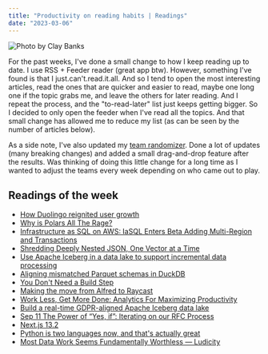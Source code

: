 ```yaml
---
title: "Productivity on reading habits | Readings"
date: "2023-03-06"
---
```


![Photo by Clay Banks](./reading_window.avif)

For the past weeks, I've done a small change to how I keep reading up to date. I use RSS + Feeder reader (great app btw). However, something I've found is that I just.can't.read.it.all. And so I tend to open the most interesting articles, read the ones that are quicker and easier to read, maybe one long one if the topic grabs me, and leave the others for later reading. And I repeat the process, and the "to-read-later" list just keeps getting bigger. So I decided to only open the feeder when I've read all the topics. And that small change has allowed me to reduce my list (as can be seen by the number of articles below).

As a side note, I've also updated my [team randomizer](https://teamrandomizer.cabeda.dev/). Done a lot of updates (many breaking changes) and added a small drag-and-drop feature after the results. Was thinking of doing this little change for a long time as I wanted to adjust the teams every week depending on who came out to play.

## Readings of the week

- [How Duolingo reignited user growth](https://www.lennysnewsletter.com/p/how-duolingo-reignited-user-growth)
- [Why is Polars All The Rage?](https://seattledataguy.substack.com/p/why-is-polars-all-the-rage)
- [Infrastructure as SQL on AWS: IaSQL Enters Beta Adding Multi-Region and Transactions](https://www.infoq.com/news/2023/03/iasql-aws-beta/)
- [Shredding Deeply Nested JSON, One Vector at a Time](https://duckdb.org/2023/03/03/json.html)
- [Use Apache Iceberg in a data lake to support incremental data processing](https://aws.amazon.com/blogs/big-data/use-apache-iceberg-in-a-data-lake-to-support-incremental-data-processing/)
- [Aligning mismatched Parquet schemas in DuckDB](https://rmoff.net/2023/03/03/aligning-mismatched-parquet-schemas-in-duckdb/)
- [You Don't Need a Build Step](https://deno.com/blog/you-dont-need-a-build-step)
- [Making the move from Alfred to Raycast](https://rmoff.net/2023/03/03/making-the-move-from-alfred-to-raycast/)
- [Work Less, Get More Done: Analytics For Maximizing Productivity](https://www.kalzumeus.com/2009/10/04/work-smarter-not-harder/)
- [Build a real-time GDPR-aligned Apache Iceberg data lake](https://aws.amazon.com/blogs/big-data/build-a-real-time-gdpr-aligned-apache-iceberg-data-lake/)
- [Sep 11 The Power of “Yes, if”: Iterating on our RFC Process](https://engineering.squarespace.com/blog/2019/the-power-of-yes-if)
- [Next.js 13.2](https://nextjs.org/blog/next-13-2)
- [Python is two languages now, and that's actually great](https://threeofwands.com/python-is-two-languages-now-and-thats-actually-great/)
- [Most Data Work Seems Fundamentally Worthless — Ludicity](https://ludic.mataroa.blog/blog/most-data-work-seems-fundamentally-worthless/)
